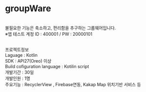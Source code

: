 # groupWare
</br>
불필요한 기능은 축소하고, 편리함을 추구하는 그룹웨어입니다. </br>
※앱 테스트 계정 ID : 400001 / PW : 20000101</br></br>

프로젝트정보</br>
Laguage : Kotlin</br>
SDK : API27(Oreo) 이상</br>
Build cofiguration language : Kotilin script</br>
개발기간 : 30일</br>
개발인원 : 1명</br>
주요기능 : RecyclerView , Firebase연동, Kakap Map 위치기반 서비스 등</br>
 
